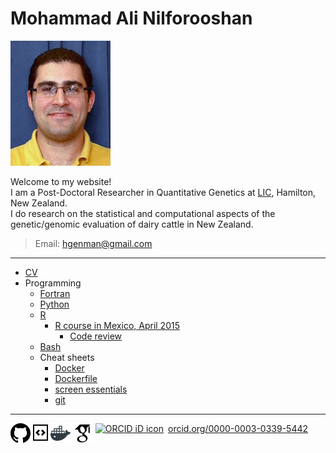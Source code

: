 # Mohammad Ali Nilforooshan

![MyImage](https://raw.githubusercontent.com/nilforooshan/nilforooshan.github.io/master/images/mohammad_nilforooshan.jpg)

Welcome to my website!  
I am a Post-Doctoral Researcher in Quantitative Genetics at <a href="http://www.lic.co.nz/" target="_blank">LIC</a>, Hamilton, New Zealand.  
I do research on the statistical and computational aspects of the genetic/genomic evaluation of dairy cattle in New Zealand.  

> Email: [hgenman@gmail.com](mailto:hgenman@gmail.com)

---

* [CV](https://nilforooshan.github.io/cv)  
* Programming  
  * [Fortran](https://nilforooshan.github.io/fortran)  
  * [Python](https://nilforooshan.github.io/python)
  * [R](https://nilforooshan.github.io/r)
    * [R course in Mexico, April 2015](https://nilforooshan.github.io/rmex)
      * [Code review](https://nilforooshan.github.io/rreview.html)
  * [Bash](https://nilforooshan.github.io/bash)
  * Cheat sheets
    * <a href="https://gist.github.com/nilforooshan/48252d7b9b4830e7500b3033d0305e06" target="_blank">Docker</a>
    * <a href="https://gist.github.com/nilforooshan/9099bc2a9a1c373c51c7a19fd34edd21" target="_blank">Dockerfile</a>
    * <a href="https://gist.github.com/nilforooshan/f3a723647b1034be52a1eb9cede078e3" target="_blank">screen essentials</a>
    * <a href="https://gist.github.com/nilforooshan/3fc81fbed7b1ad85acd2601804ced46b" target="_blank">git</a>

---

[![GitHub](https://raw.githubusercontent.com/nilforooshan/nilforooshan.github.io/master/images/githubicon.png  "GitHub")](https://github.com/nilforooshan) [![GitHubGist](https://raw.githubusercontent.com/nilforooshan/nilforooshan.github.io/master/images/githubgisticon.png "GitHubGist")](https://gist.github.com/nilforooshan) [![DockerHub](https://raw.githubusercontent.com/nilforooshan/nilforooshan.github.io/master/images/dockericon.png  "DockerHub")](https://hub.docker.com/u/nilforooshan) [![GoogleScholar](https://raw.githubusercontent.com/nilforooshan/nilforooshan.github.io/master/images/google-scholar-logo.png "GoogleScholar")](http://scholar.google.com/citations?hl=en&user=X7avTQgAAAAJ) <a href="https://orcid.org/0000-0003-0339-5442" target="orcid.widget" rel="noopener noreferrer" style="vertical-align:top;"><img src="https://orcid.org/sites/default/files/images/orcid_16x16.png" style="width:1em;margin-right:.5em;" alt="ORCID iD icon">orcid.org/0000-0003-0339-5442</a>
